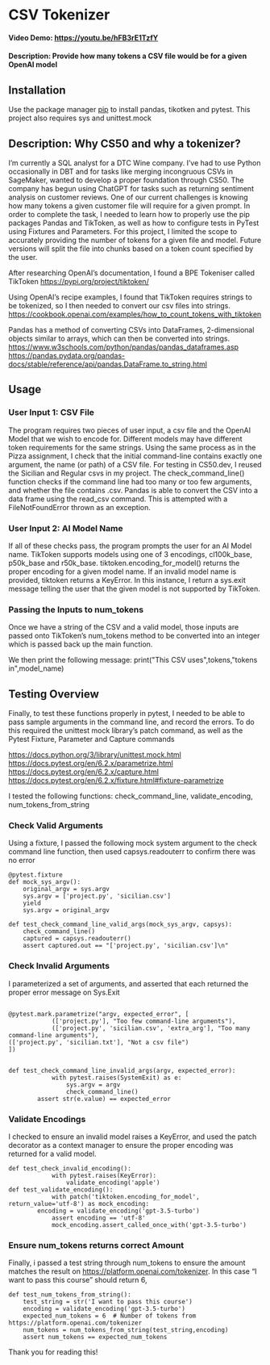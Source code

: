 # CSV Tokenizer
#### Video Demo:  https://youtu.be/hFB3rE1TzfY
#### Description: Provide how many tokens a CSV file would be for a given OpenAI model

## Installation
Use the package manager [pip](https://pip.pypa.io/en/stable/) to install pandas, tikotken and pytest. This project also requires sys and unittest.mock

## Description: Why CS50 and why a tokenizer?

I’m currently a SQL analyst for a DTC Wine company. I’ve had to use Python occasionally in DBT and for tasks like merging incongruous CSVs in SageMaker, wanted to develop a proper foundation through CS50. The company has begun using ChatGPT for tasks such as returning sentiment analysis on customer reviews. One of our current challenges is knowing how many tokens a given customer file will require for a given prompt. In order to complete the task, I needed to learn how to properly use the pip packages Pandas and TikToken, as well as how to configure tests in PyTest using Fixtures and Parameters. For this project, I limited the scope to accurately providing the number of tokens for a given file and model. Future versions will split the file into chunks based on a token count specified by the user.

After researching OpenAI’s documentation, I found a BPE Tokeniser called TikToken https://pypi.org/project/tiktoken/

Using OpenAI’s recipe examples, I found that TikToken requires strings to be tokenized, so I then needed to convert our csv files into strings. https://cookbook.openai.com/examples/how_to_count_tokens_with_tiktoken

Pandas has a method of converting CSVs into DataFrames, 2-dimensional objects similar to arrays, which can then be converted into strings.
https://www.w3schools.com/python/pandas/pandas_dataframes.asp
https://pandas.pydata.org/pandas-docs/stable/reference/api/pandas.DataFrame.to_string.html

## Usage

### User Input 1: CSV File
The program requires two pieces of user input, a csv file and the OpenAI Model that we wish to encode for. Different models may have different token requirements for the same strings. Using the same process as in the Pizza assignment, I check that the initial command-line contains exactly one argument, the name (or path) of a CSV file. For testing in CS50.dev, I reused the Sicilian and Regular csvs in my project. The check_command_line() function checks if the command line had too many or too few arguments, and whether the file contains .csv. Pandas is able to convert the CSV into a data frame using the read_csv command. This is attempted with a FileNotFoundError thrown as an exception.

### User Input 2: AI Model Name
If all of these checks pass, the program prompts the user for an AI Model name. TikToken supports models using one of 3 encodings, cl100k_base, p50k_base and r50k_base. tiktoken.encoding_for_model() returns the proper encoding for a given model name. If an invalid model name is provided, tiktoken returns a KeyError. In this instance, I return a sys.exit message telling the user that the given model is not supported by TikToken.

### Passing the Inputs to num_tokens
Once we have a string of the CSV and a valid model, those inputs are passed onto TikToken’s num_tokens method to be converted into an integer which is passed back up the main function.

We then print the following message:
print("This CSV uses",tokens,"tokens in",model_name)

## Testing Overview
Finally, to test these functions properly in pytest, I needed to be able to pass sample arguments in the command line, and record the errors. To do this required the unittest mock library’s patch command,  as well as the Pytest Fixture, Parameter and Capture commands

 https://docs.python.org/3/library/unittest.mock.html
 https://docs.pytest.org/en/6.2.x/parametrize.html
 https://docs.pytest.org/en/6.2.x/capture.html
 https://docs.pytest.org/en/6.2.x/fixture.html#fixture-parametrize


I tested the following functions:
 check_command_line, validate_encoding, num_tokens_from_string

### Check Valid Arguments
Using a fixture, I passed the following mock system argument to the check command line function, then used capsys.readouterr to confirm there was no error

```
@pytest.fixture
def mock_sys_argv():
    original_argv = sys.argv
    sys.argv = ['project.py', 'sicilian.csv']
    yield
    sys.argv = original_argv

def test_check_command_line_valid_args(mock_sys_argv, capsys):
    check_command_line()
    captured = capsys.readouterr()
    assert captured.out == "['project.py', 'sicilian.csv']\n"
```

### Check Invalid Arguments
I parameterized a set of arguments, and asserted that each returned the proper error message on Sys.Exit

```

@pytest.mark.parametrize("argv, expected_error", [
    		(['project.py'], "Too few command-line arguments"),
    		(['project.py', 'sicilian.csv', 'extra_arg'], "Too many command-line arguments"),
(['project.py', 'sicilian.txt'], "Not a csv file")
])


def test_check_command_line_invalid_args(argv, expected_error):
    		with pytest.raises(SystemExit) as e:
        		sys.argv = argv
        		check_command_line()
    	assert str(e.value) == expected_error
```

### Validate Encodings
I checked to ensure an invalid model raises a KeyError, and used the patch decorator as a context manager to ensure the proper encoding was returned for a valid model.

```
def test_check_invalid_encoding():
    		with pytest.raises(KeyError):
        		validate_encoding('apple')
def test_validate_encoding():
    		with patch('tiktoken.encoding_for_model', return_value='utf-8') as mock_encoding:
       	encoding = validate_encoding('gpt-3.5-turbo')
        	assert encoding == 'utf-8'
        	mock_encoding.assert_called_once_with('gpt-3.5-turbo')
```


### Ensure num_tokens returns correct Amount
Finally, i passed a test string through num_tokens to ensure the amount matches the result on https://platform.openai.com/tokenizer. In this case “I want to pass this course” should return 6,

```
def test_num_tokens_from_string():
    test_string = str('I want to pass this course')
    encoding = validate_encoding('gpt-3.5-turbo')
    expected_num_tokens = 6  # Number of tokens from https://platform.openai.com/tokenizer
    num_tokens = num_tokens_from_string(test_string,encoding)
    assert num_tokens == expected_num_tokens
```

Thank you for reading this!
